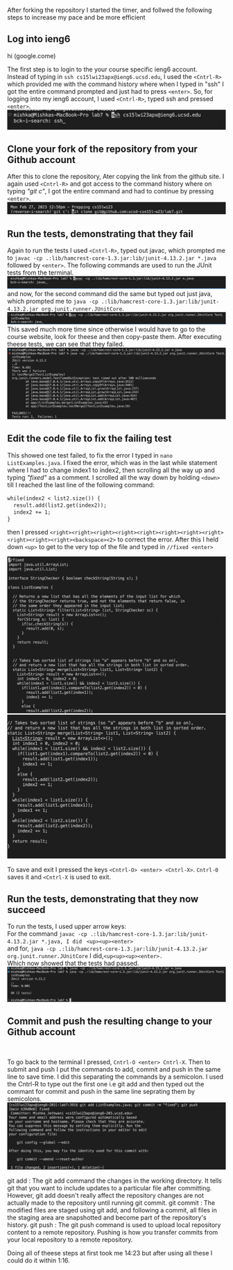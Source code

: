 After forking the repository I started the timer, and follwed the following steps to increase my pace and be more efficient  <br>

## Log into ieng6

hi (google.come)

The first step is to login to the your course specific ieng6 account. <br>
Instead of typing in ```ssh cs15lwi23apx@ieng6.ucsd.edu```, I used the ```<Cntrl-R>``` which provided me with the command history where when I typed in "ssh" I got the entire command prompted and just had to press ```<enter>```. 
 So, for logging into my ieng6 account, I used ```<Cntrl-R>```, typed ssh and pressed ```<enter>```.
  ![Image](one1.png)


## Clone your fork of the repository from your Github account
 
 After this to clone the repository, Ater copying the link from the github site. 
 I again used ```<Cntrl-R>``` and got access to the command history where on typing _"git c"_, I got the entire command and had to continue by pressing  ```<enter>```.
  ![Image](two2.png)
 

## Run the tests, demonstrating that they fail
 
 Again to run the tests I used ```<Cntrl-R>```, typed out javac, which prompted me to ```javac -cp .:lib/hamcrest-core-1.3.jar:lib/junit-4.13.2.jar *.java``` followed by ```<enter>```. The following commands are used to run the JUnit tests from the terminal.
   ![Image](three3.png)
 and now, for the second command did the same but typed out just java, which prompted me to ```java -cp .:lib/hamcrest-core-1.3.jar:lib/junit-4.13.2.jar org.junit.runner.JUnitCore```.
   ![Image](four4.png)
 This saved much more time since otherwise I would have to go to the course website, look for theese and then copy-paste them.
 After executing theese tests, we can see that they failed.
  ![Image](five5.png)
 
 
## Edit the code file to fix the failing test
   
  This showed one test failed, to fix the error I typed in ```nano ListExamples.java```.
  I fixed the error, which was in the last while statement where I had to change index1 to index2, then scrolling all the way up and typing _"fixed"_ as a comment.
  I scrolled all the way down by holding ```<down>``` till I reached the last line of the following command: 
 
```
while(index2 < list2.size()) {
  result.add(list2.get(index2));
  index2 += 1;
}
```
then I pressed ```<right><right><right><right><right><right><right><right><right><right><right><backspace><2>``` to correct the error. After this I held down ```<up>``` to get to the very top of the file and typed in ```//fixed <enter>```
    
![Image](six6.png)
![Image](seven7.png)

To save and exit I pressed the keys ```<Cntrl-O> <enter> <Cntrl-X>```. ```Cntrl-0``` saves it and ```<Cntrl-X``` is used to exit. 
  
## Run the tests, demonstrating that they now succeed

   To run the tests, I used upper arrow keys: <br>
  For the command ```javac -cp .:lib/hamcrest-core-1.3.jar:lib/junit-4.13.2.jar *.java, I did ``` ```<up><up><enter>```<br>
  and for, ```java -cp .:lib/hamcrest-core-1.3.jar:lib/junit-4.13.2.jar org.junit.runner.JUnitCore``` I did,```<up<up><up><enter>.```<br>
 Which now showed that the tests had passed. 
   ![Image](eight8.png)
 
## Commit and push the resulting change to your Github account 
 <br>
 
 To go back to the terminal I pressed, ```Cntrl-O <enter> Cntrl-X```. 
 Then to submit and push I put the commands to add, commit and push in the same line to save time. I did this separating the commands by a semicolon. I used the Cntrl-R to type out the first one i.e git add and then typed out the commant for commit and push in the same line seprating them by semicolons.
    ![Image](nine9.png)
    
git add : The git add command the changes in the working directory. It tells git that you want to include updates to a particular file after committing. However, git add doesn't really affect the repository changes are not actually made to the repository until running git commit.
git commit : The modified files are staged using git add, and following a commit, all files in the staging area are snapshotted and become part of the repository's history.
git push : The git push command is used to upload local repository content to a remote repository. Pushing is how you transfer commits from your local repository to a remote repository.

 
 Doing all of theese steps at first took me 14:23 but after using all these I could do it within 1:16.
 
  
  
  
  
  
  
  











